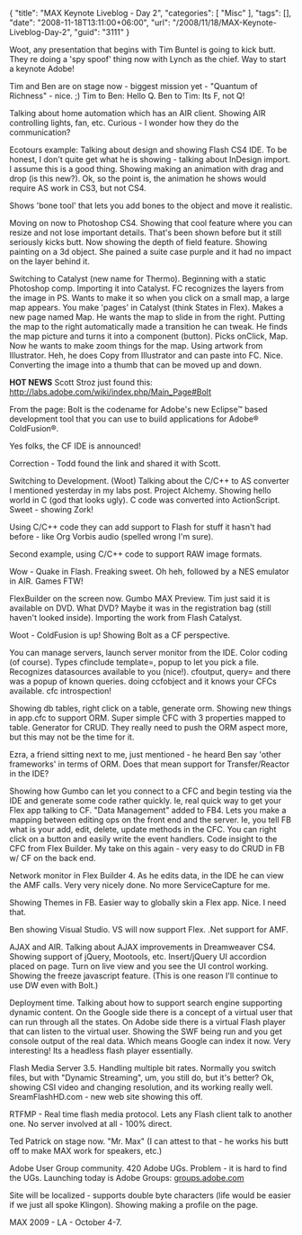 {
	"title": "MAX Keynote Liveblog - Day 2",
	"categories": [
		"Misc"
	],
	"tags": [],
	"date": "2008-11-18T13:11:00+06:00",
	"url": "/2008/11/18/MAX-Keynote-Liveblog-Day-2",
	"guid": "3111"
}

Woot, any presentation that begins with Tim Buntel is going to kick butt. They re doing a 'spy spoof' thing now with Lynch as the chief. Way to start a keynote Adobe!
<!--more-->
Tim and Ben are on stage now - biggest mission yet - "Quantum of Richness" - nice. ;) Tim to Ben: Hello Q. Ben to Tim: Its F, not Q! 

Talking about home automation which has an AIR client. Showing AIR controlling lights, fan, etc. Curious - I wonder how they do the communication? 

Ecotours example: Talking about design and showing Flash CS4 IDE. To be honest, I don't quite get what he is showing - talking about InDesign import. I assume this is a good thing. Showing making an animation with drag and drop (is this new?). Ok, so the point is, the animation he shows would require AS work in CS3, but not CS4.

Shows 'bone tool' that lets you add bones to the object and move it realistic.

Moving on now to Photoshop CS4. Showing that cool feature where you can resize and not lose important details. That's been shown before but it still seriously kicks butt. Now showing the depth of field feature. Showing painting on a 3d object. She pained a suite case purple and it had no impact on the layer behind it.

Switching to Catalyst (new name for Thermo). Beginning with a static Photoshop comp. Importing it into Catalyst. FC recognizes the layers from the image in PS. Wants to make it so when you click on a small map, a large map appears. You make 'pages' in Catalyst (think States in Flex). Makes a new page named Map. He wants the map to slide in from the right. Putting the map to the right automatically made a transition he can tweak. He finds the map picture and turns it into a component (button). Picks onClick, Map. Now he wants to make zoom things for the map. Using artwork from Illustrator. Heh, he does Copy from Illustrator and can paste into FC. Nice. Converting the image into a thumb that can be moved up and down.

<b>HOT NEWS</b> Scott Stroz just found this: <a href="http://labs.adobe.com/wiki/index.php/Main_Page#Bolt">http://labs.adobe.com/wiki/index.php/Main_Page#Bolt</a>

From the page: Bolt is the codename for Adobe's new Eclipse™ based development tool that you can use to build applications for Adobe® ColdFusion®. 

Yes folks, the CF IDE is announced!

Correction - Todd found the link and shared it with Scott.

Switching to Development. (Woot) Talking about the C/C++ to AS converter I mentioned yesterday in my labs post. Project Alchemy. Showing hello world in C (god that looks ugly). C code was converted into ActionScript. Sweet - showing Zork!

Using C/C++ code they can add support to Flash for stuff it hasn't had before - like Org Vorbis audio (spelled wrong I'm sure).

Second example, using C/C++ code to support RAW image formats.

Wow - Quake in Flash. Freaking sweet. Oh heh, followed by a NES emulator in AIR. Games FTW!

FlexBuilder on the screen now. Gumbo MAX Preview. Tim just said it is available on DVD. What DVD? Maybe it was in the registration bag (still haven't looked inside). Importing the work from Flash Catalyst. 

Woot - ColdFusion is up! Showing Bolt as a CF perspective.

You can manage servers, launch server monitor from the IDE. Color coding (of course). Types cfinclude template=, popup to let you pick a file. Recognizes datasources available to you (nice!). cfoutput, query= and there was a popup of known queries. doing ccfobject and it knows your CFCs available. cfc introspection!

Showing db tables, right click on a table, generate orm. Showing new things in app.cfc to support ORM. Super simple CFC with 3 properties mapped to table. Generator for CRUD. They really need to push the ORM aspect more, but this may not be the time for it.

Ezra, a friend sitting next to me, just mentioned - he heard Ben say 'other frameworks' in terms of ORM. Does that mean support for Transfer/Reactor in the IDE?

Showing how Gumbo can let you connect to a CFC and begin testing via the IDE and generate some code rather quickly. Ie, real quick way to get your Flex app talking to CF. "Data Management" added to FB4. Lets you make a mapping between editing ops on the front end and the server. Ie, you tell FB what is your add, edit, delete, update methods in the CFC. You can right click on a button and easily write the event handlers. Code insight to the CFC from Flex Builder. My take on this again - very easy to do CRUD in FB w/ CF on the back end.

Network monitor in Flex Builder 4. As he edits data, in the IDE he can view the AMF calls. Very very nicely done. No more ServiceCapture for me.

Showing Themes in FB. Easier way to globally skin a Flex app. Nice. I need that. 

Ben showing Visual Studio. VS will now support Flex. .Net support for AMF.

AJAX and AIR. Talking about AJAX improvements in Dreamweaver CS4. Showing support of jQuery, Mootools, etc. Insert/jQuery UI accordion placed on page. Turn on live view and you see the UI control working. Showing the freeze javascript feature. (This is one reason I'll continue to use DW even with Bolt.) 

Deployment time. Talking about how to support search engine supporting dynamic content. On the Google side there is a concept of a virtual user that can run through all the states. On Adobe side there is a virtual Flash player that can listen to the virtual user. Showing the SWF being run and you get console output of the real data. Which means Google can index it now. Very interesting! Its a headless flash player essentially.

Flash Media Server 3.5. Handling multiple bit rates. Normally you switch files, but with "Dynamic Streaming", um, you still do, but it's better? Ok, showing CSI video and changing resolution, and its working really well. SreamFlashHD.com - new web site showing this off.

RTFMP - Real time flash media protocol. Lets any Flash client talk to another one. No server involved at all - 100% direct.

Ted Patrick on stage now. "Mr. Max" (I can attest to that - he works his butt off to make MAX work for speakers, etc.)

Adobe User Group community. 420 Adobe UGs. Problem - it is hard to find the UGs. Launching today is Adobe Groups: <a href="http://groups.adobe.com">groups.adobe.com</a>

Site will be localized - supports double byte characters (life would be easier if we just all spoke Klingon). Showing making a profile on the page.

MAX 2009 - LA - October 4-7.